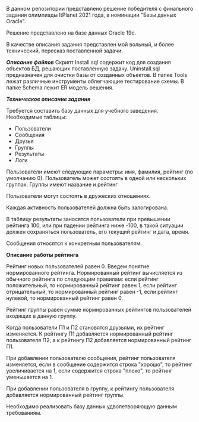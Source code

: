 В данном репозитории представлено решение победителя с финального задания олимпиады ItPlanet 2021 года, в номинации "Базы данных Oracle". 

Решение представлено на базе данных Oracle 19c. 

В качестве описания задания представлен мой вольный, и более технический, пересказ поставленной задачи. 

***Описание файлов***
Скрипт Install.sql содержит код для создания объектов БД, решающих поставленную задачу. 
Uninstall.sql предназначен для очистки базы от созданных объектов. 
В папке Tools лежат различные инструменты облегчающие тестирование схемы. 
В папке Schema лежит ER модель решения. 

***Техническое описание задания*** 

Требуется составить базу данных для учебного заведения. 
Необходимые таблицы: 
- Пользователи
- Сообщения
- Друзья
- Группы
- Результаты
- Логи

Пользователи имеют следующие параметры: имя, фамилия, рейтинг (по умолчанию 0). 
Пользователь может состоять в одной или нескольких группах. 
Группы имеют название и рейтинг

Пользователи могут состоять в дружеских отношениях. 

Каждая активность пользователей должна быть залогирована. 

В таблицу результаты заносятся пользователи при превышении рейтинга 100, или при падении рейтинга ниже -100, в такой ситуации должен сохраняться пользователь, его текущий рейтинг и дата, время.

Сообщения относятся к конкретным пользователям. 

**Описание работы рейтинга**

Рейтинг новых пользователей равен 0. 
Введем понятие нормированного рейтинга. Нормированный рейтинг вычисляется из обычного рейтинга по следующим правилам: если рейтинг положительный, то нормированный рейтинг равен 1, если рейтинг отрицательный, то нормированный рейтинг равен -1, если рейтинг нулевой, то нормированный рейтинг равен 0.

Рейтинг группы равен сумме нормированных рейтингов пользователей входящих в данную группу. 

Когда пользователи П1 и П2 становятся друзьями, их рейтинг изменяется. К рейтингу П1 добавляется нормированный рейтинг пользователя П2, а к рейтингу П2 добавляется нормированный рейтинг П1. 

При добавлении пользователю сообщения, рейтинг пользователя изменяется, если в сообщение содержится строка "хорошо", то рейтинг увеличивается на 1, если содержится строка "плохо", то рейтинг уменьшается на 1. 

При добавлении пользователя в группу, к рейтингу пользователя добавляется нормированный рейтинг группы. 

Необходимо реализовать базу данных удволетворяющую данным требованиям. 